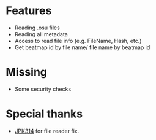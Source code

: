 # Features
* Reading .osu files
* Reading all metadata
* Access to read file info (e.g. FileName, Hash, etc.)
* Get beatmap id by file name/ file name by beatmap id

# Missing
* Some security checks

# Special thanks
* [JPK314](https://github.com/JPK314) for file reader fix.